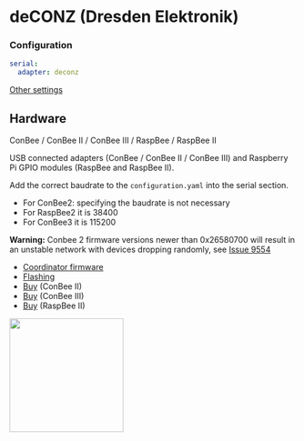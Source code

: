 # deCONZ (Dresden Elektronik)

### Configuration

```yaml
serial:
  adapter: deconz
```

[Other settings](../configuration/adapter-settings.md)

## Hardware

ConBee / ConBee II / ConBee III / RaspBee / RaspBee II

USB connected adapters (ConBee / ConBee II / ConBee III) and Raspberry Pi GPIO modules (RaspBee and RaspBee II).

Add the correct baudrate to the `configuration.yaml` into the serial section.
* For ConBee2: specifying the baudrate is not necessary
* For RaspBee2 it is 38400
* For ConBee3 it is 115200

**Warning:** Conbee 2 firmware versions newer than 0x26580700 will result in an unstable network with devices dropping randomly, see [Issue 9554](https://github.com/Koenkk/zigbee2mqtt/issues/9554)
* [Coordinator firmware](https://deconz.dresden-elektronik.de/deconz-firmware/)
* [Flashing](https://github.com/dresden-elektronik/deconz-rest-plugin/wiki/Update-deCONZ-manually)
* [Buy](https://phoscon.de/conbee2#buy) (ConBee II)
* [Buy](https://phoscon.de/conbee3#buy) (ConBee III)
* [Buy](https://phoscon.de/raspbee2#buy) (RaspBee II)

<img src="../../images/conbee.jpg" width="200" />
